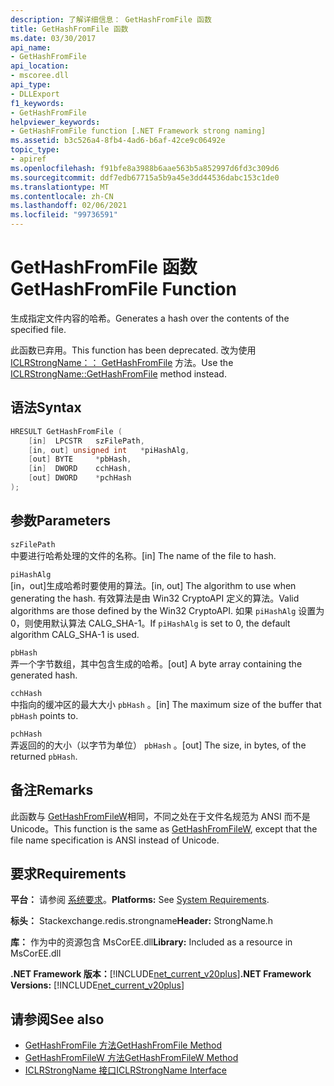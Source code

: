 ```yaml
---
description: 了解详细信息： GetHashFromFile 函数
title: GetHashFromFile 函数
ms.date: 03/30/2017
api_name:
- GetHashFromFile
api_location:
- mscoree.dll
api_type:
- DLLExport
f1_keywords:
- GetHashFromFile
helpviewer_keywords:
- GetHashFromFile function [.NET Framework strong naming]
ms.assetid: b3c526a4-8fb4-4ad6-b6af-42ce9c06492e
topic_type:
- apiref
ms.openlocfilehash: f91bfe8a3988b6aae563b5a852997d6fd3c309d6
ms.sourcegitcommit: ddf7edb67715a5b9a45e3dd44536dabc153c1de0
ms.translationtype: MT
ms.contentlocale: zh-CN
ms.lasthandoff: 02/06/2021
ms.locfileid: "99736591"
---
```

# <a name="gethashfromfile-function"></a><span data-ttu-id="654e8-103">GetHashFromFile 函数</span><span class="sxs-lookup"><span data-stu-id="654e8-103">GetHashFromFile Function</span></span>

<span data-ttu-id="654e8-104">生成指定文件内容的哈希。</span><span class="sxs-lookup"><span data-stu-id="654e8-104">Generates a hash over the contents of the specified file.</span></span>  
  
 <span data-ttu-id="654e8-105">此函数已弃用。</span><span class="sxs-lookup"><span data-stu-id="654e8-105">This function has been deprecated.</span></span> <span data-ttu-id="654e8-106">改为使用 [ICLRStrongName：： GetHashFromFile](../hosting/iclrstrongname-gethashfromfile-method.md) 方法。</span><span class="sxs-lookup"><span data-stu-id="654e8-106">Use the [ICLRStrongName::GetHashFromFile](../hosting/iclrstrongname-gethashfromfile-method.md) method instead.</span></span>  
  
## <a name="syntax"></a><span data-ttu-id="654e8-107">语法</span><span class="sxs-lookup"><span data-stu-id="654e8-107">Syntax</span></span>  
  
```cpp  
HRESULT GetHashFromFile (  
    [in]  LPCSTR   szFilePath,  
    [in, out] unsigned int   *piHashAlg,
    [out] BYTE     *pbHash,
    [in]  DWORD    cchHash,
    [out] DWORD    *pchHash  
);  
```  
  
## <a name="parameters"></a><span data-ttu-id="654e8-108">参数</span><span class="sxs-lookup"><span data-stu-id="654e8-108">Parameters</span></span>  

 `szFilePath`  
 <span data-ttu-id="654e8-109">中要进行哈希处理的文件的名称。</span><span class="sxs-lookup"><span data-stu-id="654e8-109">[in] The name of the file to hash.</span></span>  
  
 `piHashAlg`  
 <span data-ttu-id="654e8-110">[in，out]生成哈希时要使用的算法。</span><span class="sxs-lookup"><span data-stu-id="654e8-110">[in, out] The algorithm to use when generating the hash.</span></span> <span data-ttu-id="654e8-111">有效算法是由 Win32 CryptoAPI 定义的算法。</span><span class="sxs-lookup"><span data-stu-id="654e8-111">Valid algorithms are those defined by the Win32 CryptoAPI.</span></span> <span data-ttu-id="654e8-112">如果 `piHashAlg` 设置为0，则使用默认算法 CALG_SHA-1。</span><span class="sxs-lookup"><span data-stu-id="654e8-112">If `piHashAlg` is set to 0, the default algorithm CALG_SHA-1 is used.</span></span>  
  
 `pbHash`  
 <span data-ttu-id="654e8-113">弄一个字节数组，其中包含生成的哈希。</span><span class="sxs-lookup"><span data-stu-id="654e8-113">[out] A byte array containing the generated hash.</span></span>  
  
 `cchHash`  
 <span data-ttu-id="654e8-114">中指向的缓冲区的最大大小 `pbHash` 。</span><span class="sxs-lookup"><span data-stu-id="654e8-114">[in] The maximum size of the buffer that `pbHash` points to.</span></span>  
  
 `pchHash`  
 <span data-ttu-id="654e8-115">弄返回的的大小（以字节为单位） `pbHash` 。</span><span class="sxs-lookup"><span data-stu-id="654e8-115">[out] The size, in bytes, of the returned `pbHash`.</span></span>  
  
## <a name="remarks"></a><span data-ttu-id="654e8-116">备注</span><span class="sxs-lookup"><span data-stu-id="654e8-116">Remarks</span></span>  

 <span data-ttu-id="654e8-117">此函数与 [GetHashFromFileW](gethashfromfilew-function.md)相同，不同之处在于文件名规范为 ANSI 而不是 Unicode。</span><span class="sxs-lookup"><span data-stu-id="654e8-117">This function is the same as [GetHashFromFileW](gethashfromfilew-function.md), except that the file name specification is ANSI instead of Unicode.</span></span>  
  
## <a name="requirements"></a><span data-ttu-id="654e8-118">要求</span><span class="sxs-lookup"><span data-stu-id="654e8-118">Requirements</span></span>  

 <span data-ttu-id="654e8-119">**平台：** 请参阅 [系统要求](../../get-started/system-requirements.md)。</span><span class="sxs-lookup"><span data-stu-id="654e8-119">**Platforms:** See [System Requirements](../../get-started/system-requirements.md).</span></span>  
  
 <span data-ttu-id="654e8-120">**标头：** Stackexchange.redis.strongname</span><span class="sxs-lookup"><span data-stu-id="654e8-120">**Header:** StrongName.h</span></span>  
  
 <span data-ttu-id="654e8-121">**库：** 作为中的资源包含 MsCorEE.dll</span><span class="sxs-lookup"><span data-stu-id="654e8-121">**Library:** Included as a resource in MsCorEE.dll</span></span>  
  
 <span data-ttu-id="654e8-122">**.NET Framework 版本：**[!INCLUDE[net_current_v20plus](../../../../includes/net-current-v20plus-md.md)]</span><span class="sxs-lookup"><span data-stu-id="654e8-122">**.NET Framework Versions:** [!INCLUDE[net_current_v20plus](../../../../includes/net-current-v20plus-md.md)]</span></span>  
  
## <a name="see-also"></a><span data-ttu-id="654e8-123">请参阅</span><span class="sxs-lookup"><span data-stu-id="654e8-123">See also</span></span>

- [<span data-ttu-id="654e8-124">GetHashFromFile 方法</span><span class="sxs-lookup"><span data-stu-id="654e8-124">GetHashFromFile Method</span></span>](../hosting/iclrstrongname-gethashfromfile-method.md)
- [<span data-ttu-id="654e8-125">GetHashFromFileW 方法</span><span class="sxs-lookup"><span data-stu-id="654e8-125">GetHashFromFileW Method</span></span>](../hosting/iclrstrongname-gethashfromfilew-method.md)
- [<span data-ttu-id="654e8-126">ICLRStrongName 接口</span><span class="sxs-lookup"><span data-stu-id="654e8-126">ICLRStrongName Interface</span></span>](../hosting/iclrstrongname-interface.md)
